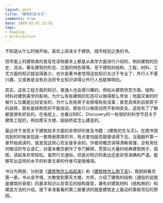 ```yaml
---
layout: post
title: "建筑的生与灭"
comments: true
date: 2009-02-01 23:02
tags:
- Reading
- Architecture
---
```

不知道从什么时候开始，喜欢上阅读关于建筑、城市规划之类的书。

但市面上的建筑类的普及性读物基本上都是从美学方面进行介绍的，例如建筑的历史、流派，著名建筑的形态、立面的特色等等。至于建筑的结构、工程、材料、工艺方面的知识就说得甚少。也许是著书者觉得这些知识太过于专业了，外行人不感兴趣，又或者是没有办法将专业知识讲得让外行人也能够明白。

其实，这些工程方面的知识，普通人也会感兴趣的。例如从建筑欣赏方面，结构、材料对建筑美学的影响，为什么有些建筑的形态可以做得那么夸张；地震灾害的时候什么位置是比较安全的，为什么有些房子会倒塌有些没事；甚至具体到自家房子的装修，那些是结构性的不能改动，那些可以做改动而不影响安全，这些有了了解都是很有好处的。在电视上，也看过BBC、Discovery的一些很好的科学节目关于建筑工程的，例如摩天大楼，超级桥梁怎么建造的。

最近终于发现关于建筑技术方面的非常好的普及书籍：《建筑的生与灭》。在图书馆找到的时候发现是一套两册厚厚的书，有点害怕是否能够读得下去。当我翻开第一章开始阅读时，就发现这担心完全是多余的。作者将概念讲得清晰易懂，没有用任何晦涩的专业语汇，对基本概念都作了专门解释，贯穿以大量的经典建筑例子、插图，读起来非常轻松。虽然行文通俗，但是对知识的表达还是非常准确和严谨。能够写出这样的水平的科普文章的作者可是很难得。

书分为两册，分别是《[建筑物怎么站起来](http://www.douban.com/subject/2066550/)》和《[建筑物怎么倒下去](http://www.douban.com/subject/2066529/)》，我刚刚看完第一册，书从金字塔，大教堂到摩天大楼，大桥，介绍了建筑的结构（通俗的说就是建筑的骨架）的基本知识以及常见的结构类型，兼有对建筑材料（结构用的）和建造方法的介绍。接下来准备看的第二册要讲的就是建筑史上轰动的事故背后的原因。
